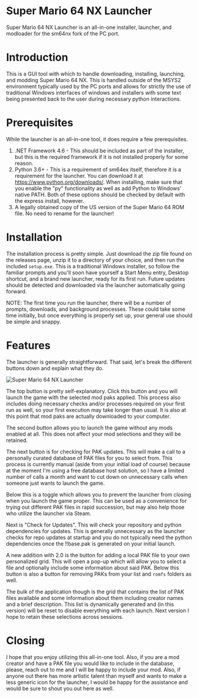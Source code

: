 # Super Mario 64 NX Launcher
Super Mario 64 NX Launcher is an all-in-one installer, launcher, and modloader for the sm64nx fork of the PC port.
# Introduction
This is a GUI tool with which to handle downloading, installing, launching, and modding Super Mario 64 NX. This is handled outside of the MSYS2 environment typically used by the PC ports and allows for strictly the use of traditional Windows interfaces of windows and installers with some text being presented back to the user during necessary python interactions.
# Prerequisites
While the launcher is an all-in-one tool, it does require a few prerequisites.
1. .NET Framework 4.6 - This should be included as part of the installer, but this is the required framework if it is not installed properly for some reason.
2. Python 3.6+ - This is a requirement of sm64ex itself, therefore it is a requirement for the launcher. You can download it at https://www.python.org/downloads/. When installing, make sure that you enable the "py" functionality as well as add Python to Windows' native PATH. Both of these options should be checked by default with the express install, however.
3. A legally obtained copy of the US version of the Super Mario 64 ROM file. No need to rename for the launcher!
# Installation
The installation process is pretty simple. Just download the zip file found on the releases page, unzip it to a directory of your choice, and then run the included `setup.exe`. This is a traditional Windows installer, so follow the familiar prompts and you'll soon have yourself a Start Menu entry, Desktop shortcut, and a brand new launcher, ready for its first run. Future updates should be detected and downloaded via the launcher automatically going forward.

NOTE: The first time you run the launcher, there will be a number of prompts, downloads, and background processes. These could take some time initially, but once everything is properly set up, your general use should be simple and snappy.
# Features
The launcher is generally straightforward. That said, let's break the different buttons down and explain what they do.

![Super Mario 64 NX Launcher](https://i.imgur.com/7Sw3v3x.png)

The top button is pretty self-explanatory. Click this button and you will launch the game with the selected mod paks applied. This process also includes doing necessary checks and/or processes required on your first run as well, so your first execution may take longer than usual.  It is also at this point that mod paks are actually downloaded to your computer.

The second button allows you to launch the game without any mods enabled at all. This does not affect your mod selections and they will be retained.

The next button is for checking for PAK updates. This will make a call to a personally curated database of PAK files for you to select from. This process is currently manual (aside from your initial load of course) because at the moment I'm using a free database host solution, so I have a limited number of calls a month and want to cut down on unnecessary calls when someone just wants to launch the game.

Below this is a toggle which allows you to prevent the launcher from closing when you launch the game proper. This can be used as a convenience for trying out different PAK files in rapid succession, but may also help those who utilize the launcher via Steam.

Next is "Check for Updates". This will check your repository and python dependencies for updates. This is generally unnecessary as the launcher checks for repo updates at startup and you do not typically need the python dependencies once the !!base.pak is generated on your initial launch.

A new addition with 2.0 is the button for adding a local PAK file to your own personalized grid. This will open a pop-up which will allow you to select a file and optionally include some information about said PAK. Below this button is also a button for removing PAKs from your list and `romfs` folders as well.

The bulk of the application though is the grid that contains the list of PAK files available and some information about them including creator names and a brief description. This list is dynamically generated and (in this version) will be reset to disable everything with each launch. Next version I hope to retain these selections across sessions.
# Closing
I hope that you enjoy utilizing this all-in-one tool. Also, if you are a mod creator and have a PAK file you would like to include in the database, please, reach out to me and I will be happy to include your mod.
Also, if anyone out there has more artistic talent than myself and wants to make a less generic icon for the launcher, I would be happy for the assistance and would be sure to shout you out here as well.
